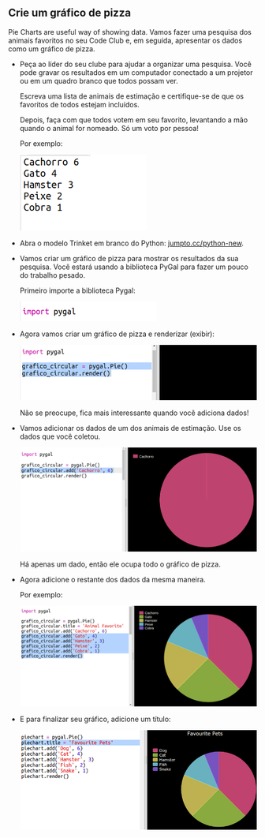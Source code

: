 ## Crie um gráfico de pizza

Pie Charts are useful way of showing data. Vamos fazer uma pesquisa dos animais favoritos no seu Code Club e, em seguida, apresentar os dados como um gráfico de pizza.

+ Peça ao líder do seu clube para ajudar a organizar uma pesquisa. Você pode gravar os resultados em um computador conectado a um projetor ou em um quadro branco que todos possam ver.
    
    Escreva uma lista de animais de estimação e certifique-se de que os favoritos de todos estejam incluídos.
    
    Depois, faça com que todos votem em seu favorito, levantando a mão quando o animal for nomeado. Só um voto por pessoa!
    
    Por exemplo:
    
    ![screenshot](images/pets-favourite.png)

+ Abra o modelo Trinket em branco do Python: <a href="http://jumpto.cc/python-new" target="_blank">jumpto.cc/python-new</a>.

+ Vamos criar um gráfico de pizza para mostrar os resultados da sua pesquisa. Você estará usando a biblioteca PyGal para fazer um pouco do trabalho pesado.
    
    Primeiro importe a biblioteca Pygal:
    
    ![screenshot](images/pets-pygal.png)

+ Agora vamos criar um gráfico de pizza e renderizar (exibir):
    
    ![screenshot](images/pets-pie.png)
    
    Não se preocupe, fica mais interessante quando você adiciona dados!

+ Vamos adicionar os dados de um dos animais de estimação. Use os dados que você coletou.
    
    ![captura](images/pets-add.png)
    
    Há apenas um dado, então ele ocupa todo o gráfico de pizza.

+ Agora adicione o restante dos dados da mesma maneira.
    
    Por exemplo:
    
    ![capturas de tela](images/pets-add-all.png)

+ E para finalizar seu gráfico, adicione um título:
    
    ![screenshot](images/pets-title.png)